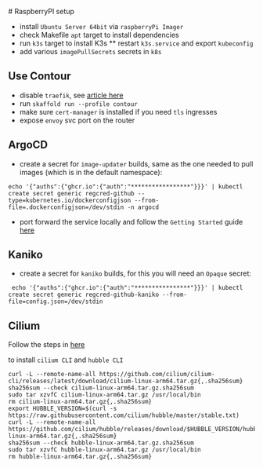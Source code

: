# RaspberryPI setup

* install `Ubuntu Server 64bit` via `raspberryPi Imager`
* check Makefile `apt` target to install dependencies
* run `k3s` target to install K3s
** restart `k3s.service` and export `kubeconfig`
* add various `imagePullSecrets` secrets in `k8s`


## Use Contour

* disable `traefik`, see [article here](https://rancher.com/blog/2020/deploy-an-ingress-controllers)
* run `skaffold run --profile contour`
* make sure `cert-manager` is installed if you need `tls` ingresses
* expose `envoy` svc port on the router

## ArgoCD

* create a secret for `image-updater` builds, same as the one needed to pull images (which is in the default namespace):
```
echo '{"auths":{"ghcr.io":{"auth":"*****************"}}}' | kubectl create secret generic regcred-github --type=kubernetes.io/dockerconfigjson --from-file=.dockerconfigjson=/dev/stdin -n argocd
```
* port forward the service locally and follow the `Getting Started` guide [here](https://argoproj.github.io/argo-cd/getting_started/)

## Kaniko

* create a secret for `kaniko` builds, for this you will need an `Opaque` secret:

```
 echo '{"auths":{"ghcr.io":{"auth":"****************"}}}' | kubectl create secret generic regcred-github-kaniko --from-file=config.json=/dev/stdin
 ```


## Cilium

Follow the steps in [here](https://docs.cilium.io/en/stable/gettingstarted/k8s-install-default/)

to install `cilium CLI` and `hubble CLI`

```
curl -L --remote-name-all https://github.com/cilium/cilium-cli/releases/latest/download/cilium-linux-arm64.tar.gz{,.sha256sum}
sha256sum --check cilium-linux-arm64.tar.gz.sha256sum
sudo tar xzvfC cilium-linux-arm64.tar.gz /usr/local/bin
rm cilium-linux-arm64.tar.gz{,.sha256sum}
export HUBBLE_VERSION=$(curl -s https://raw.githubusercontent.com/cilium/hubble/master/stable.txt)
curl -L --remote-name-all https://github.com/cilium/hubble/releases/download/$HUBBLE_VERSION/hubble-linux-arm64.tar.gz{,.sha256sum}
sha256sum --check hubble-linux-arm64.tar.gz.sha256sum
sudo tar xzvfC hubble-linux-arm64.tar.gz /usr/local/bin
rm hubble-linux-arm64.tar.gz{,.sha256sum}
```